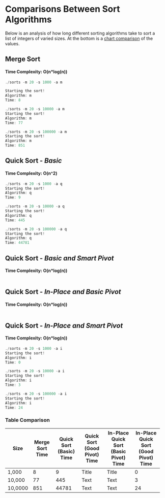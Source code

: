 # Comparisons Between Sort Algorithms
Below is an analysis of how long different sorting algorithms take to sort a list of integers of varied sizes. At the bottom is a [chart comparison](https://github.com/hunter-classes/spring-2022-23500-assignments-jubuyer/edit/main/assignments/sorts/results.md#table-comparison) of the values.

## Merge Sort
#### Time Complexity: O(n*log(n))
```c
./sorts -m 20 -s 1000 -a m

Starting the sort!
Algorithm: m
Time: 8
```

```c
./sorts -m 20 -s 10000 -a m
Starting the sort!
Algorithm: m
Time: 77
```

```c
./sorts -m 20 -s 100000 -a m
Starting the sort!
Algorithm: m
Time: 851
```

## Quick Sort - *Basic*
#### Time Complexity: O(n^2)
```c
./sorts -m 20 -s 1000 -a q
Starting the sort!
Algorithm: q
Time: 9
```

```c
./sorts -m 20 -s 10000 -a q
Starting the sort!
Algorithm: q
Time: 445
```

```c
./sorts -m 20 -s 100000 -a q
Starting the sort!
Algorithm: q
Time: 44781
```

## Quick Sort - *Basic and Smart Pivot*
#### Time Complexity: O(n*log(n))
```c

```
## Quick Sort - *In-Place and Basic Pivot*
#### Time Complexity: O(n*log(n))
```c

```
## Quick Sort - *In-Place and Smart Pivot*
#### Time Complexity: O(n*log(n))
```c
./sorts -m 20 -s 1000 -a i
Starting the sort!
Algorithm: i
Time: 0
```

```c
./sorts -m 20 -s 10000 -a i
Starting the sort!
Algorithm: i
Time: 3
```

```c
./sorts -m 20 -s 100000 -a i
Starting the sort!
Algorithm: i
Time: 24
```

### Table Comparison
| Size        | Merge Sort Time | Quick Sort (Basic) Time | Quick Sort (Good Pivot) Time | In-Place Quick Sort (Basic Pivot) Time | In-Place Quick Sort (Good Pivot) Time |
| ----------- | ----------- | ----------- | ----------- | ----------- | ----------- |
| 1,000      | 8       | 9       | Title       | Title       | 0       |
| 10,000   | 77        | 445        | Text        | Text        | 3        |
| 10,0000   | 851        | 44781        | Text        | Text        | 24        |
